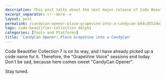 ```yaml
---
description: This post talks about the next major release of Code Beautifier Collection.
excerpt_separator: <!--more-->
layout: post
permalink: /candycan-opener-place-grapevine-into-a-candycan-b64cd552de30
tags: code-beautifier-collection delphi
categories: [Tools and Platforms]
title: 'CandyCan Opener: Place GrapeVine into a CandyCan'
---
```

Code Beautifier Collection 7 is on its way, and I have already picked up a code name for it. Therefore, the "GrapeVine Voice" sessions end today. Don't be sad, because here comes sweet "CandyCan Opener".

Stay tuned.
<!--more-->